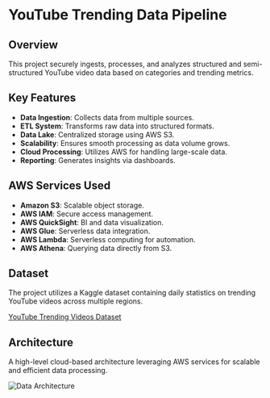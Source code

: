 # YouTube Trending Data Pipeline

## Overview
This project securely ingests, processes, and analyzes structured and semi-structured YouTube video data based on categories and trending metrics.

## Key Features
- **Data Ingestion**: Collects data from multiple sources.
- **ETL System**: Transforms raw data into structured formats.
- **Data Lake**: Centralized storage using AWS S3.
- **Scalability**: Ensures smooth processing as data volume grows.
- **Cloud Processing**: Utilizes AWS for handling large-scale data.
- **Reporting**: Generates insights via dashboards.

## AWS Services Used
- **Amazon S3**: Scalable object storage.
- **AWS IAM**: Secure access management.
- **AWS QuickSight**: BI and data visualization.
- **AWS Glue**: Serverless data integration.
- **AWS Lambda**: Serverless computing for automation.
- **AWS Athena**: Querying data directly from S3.

## Dataset
The project utilizes a Kaggle dataset containing daily statistics on trending YouTube videos across multiple regions.

[YouTube Trending Videos Dataset](https://www.kaggle.com/datasets/datasnaek/youtube-new)

## Architecture
A high-level cloud-based architecture leveraging AWS services for scalable and efficient data processing.

![Data Architecture](https://drive.google.com/file/d/1mPOZ1Eh7SXQSrcM6tDMOiWV4eotEq8Po/view?usp=sharing)

